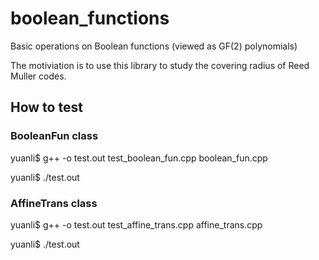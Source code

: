 # boolean_functions
Basic operations on Boolean functions (viewed as GF(2) polynomials)

The motiviation is to use this library to study the covering radius of Reed Muller codes.


## How to test
### BooleanFun class
yuanli$ g++ -o test.out test_boolean_fun.cpp boolean_fun.cpp 

yuanli$ ./test.out

### AffineTrans class
yuanli$ g++ -o test.out test_affine_trans.cpp affine_trans.cpp 

yuanli$ ./test.out
